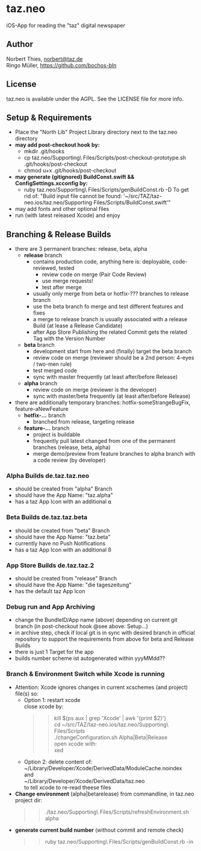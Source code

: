 # taz.neo

iOS-App for reading the "taz" digital newspaper

## Author

Norbert Thies, norbert@taz.de   
Ringo Müller, https://github.com/bochos-bln

## License

taz.neo is available under the AGPL. See the LICENSE file for more info.


## Setup & Requirements
- Place the "North Lib" Project Library directory next to the taz.neo directory
- **may add post-checkout hook by:**
  - mkdir .git/hooks
  - cp taz.neo/Supporting\ Files/Scripts/post-checkout-prototype.sh .git/hooks/post-checkout
  - chmod u+x .git/hooks/post-checkout
- **may generate (gitignored) BuildConst.swift && ConfigSettings.xcconfig by:**
  - ruby taz.neo/Supporting\ Files/Scripts/genBuildConst.rb -D
  To get rid of: "Build input file cannot be found: '~/src/TAZ/taz-neo.ios/taz.neo/Supporting Files/Scripts/BuildConst.swift'"
- may add fonts and other optional files
- run (with latest released Xcode) and enjoy

## Branching & Release Builds
- there are 3 permanent branches: release, beta, alpha
  - **release** branch
     - contains production code, anything here is: deployable, code-reviewed, tested
       - review code on merge (Pair Code Review)
       - use merge requests!
       - test after merge
     - usually only merge from beta or hotfix-??? branches to release branch
     - use the beta branch fo merge and test different features and fixes 
     - a merge to release branch is usually associated with a release Build (at lease a Release Candidate) 
     - after App Store Publishing the related Commit gets the related Tag with the Version Number
  - **beta** branch
     - development start from here and (finally) target the beta branch
     - review code on merge (reviewer should be a 2nd person: 4-eyes / two-men rule)
     - test merged code
     - sync with master frequently (at least after/before Release)
   - **alpha** branch
     - review code on merge (reviewer is the developer)
     - sync with master/beta frequently (at least after/before Release)
- there are additionally temporary branches: hotfix-someStrangeBugFix, feature-aNewFeature
  - **hotfix-...** branch
     - branched from release, targeting release
   - **feature-...** branch
     - project is buildable
     - frequently pull latest changed from one of the permanent branches (release, beta, alpha)
     - merge demo/preview from feature branches to alpha branch with a code review (by developer) 

### Alpha Builds **de.taz.taz.neo**
- should be created from "alpha" Branch
- should have the App Name: "taz.alpha"
- has a taz App Icon with an additional ⍺

### Beta Builds **de.taz.taz.beta**
- should be created from "beta" Branch
- should have the App Name: "taz.beta"
- currently have no Push Notifications
- has a taz App Icon with an additional ß

### App Store Builds **de.taz.taz.2**
- should be created from "release" Branch
- should have the App Name: "die tageszeitung"
- has the default taz App Icon

### Debug run and App Archiving
- change the BundleID/App name (above) depending on current git branch (in post-checkout hook @see above: Setup...)
- in archive step, check if local git is in sync with desired branch in official repository to support the requirements from above for beta and Release Builds
- there is just 1 Target for the app
- builds number scheme ist autogenerated within yyyMMdd??

### Branch & Environment Switch while Xcode is running
- Attention: Xcode ignores changes in current xcschemes (and project) file(s) so:
  - Option 1: restart xcode   
    close xcode by:    
    >> kill $(ps aux | grep 'Xcode' | awk '{print $2}')   
    >> cd ~/src/TAZ/taz-neo.ios/taz.neo/Supporting\ Files/Scripts   
    >> ./changeConfiguration.sh Alpha|Beta|Release   
    open xcode with:    
    >> xed   
  - Option 2: delete content of:   
    ~/Library/Developer/Xcode/DerivedData/ModuleCache.noindex   
    and   
    ~/Library/Developer/Xcode/DerivedData/taz.neo   
    to tell xcode to re-read theese files   
- **Change environment** (alpha|betarelease) from commandline, in taz.neo project dir:   
    >> ./taz.neo/Supporting\ Files/Scripts/refreshEnvironment.sh alpha
- **generate current build number** (without commit and remote check)   
    >> ruby taz.neo/Supporting\ Files/Scripts/genBuildConst.rb -in


